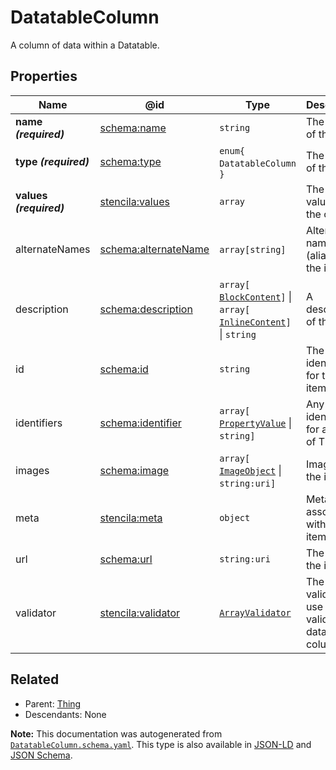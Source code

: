 # DatatableColumn

A column of data within a Datatable.

## Properties

| Name                    | @id                                                             | Type                                                                                                               | Description                                          | Inherited from                          |
| ----------------------- | --------------------------------------------------------------- | ------------------------------------------------------------------------------------------------------------------ | ---------------------------------------------------- | --------------------------------------- |
| **name _(required)_**   | [schema:name](https://schema.org/name)                          | `string`                                                                                                           | The name of the item.                                | [Thing](./Thing.md)                     |
| **type _(required)_**   | [schema:type](https://schema.org/type)                          | `enum{`​`DatatableColumn`​`}`                                                                                      | The name of the type.                                | [Entity](./Entity.md)                   |
| **values _(required)_** | [stencila:values](https://schema.stenci.la/values.jsonld)       | `array`                                                                                                            | The data values of the column.                       | [DatatableColumn](./DatatableColumn.md) |
| alternateNames          | [schema:alternateName](https://schema.org/alternateName)        | `array[`​`string`​`]`                                                                                              | Alternate names (aliases) for the item.              | [Thing](./Thing.md)                     |
| description             | [schema:description](https://schema.org/description)            | `array[`​[`BlockContent`](./BlockContent.md)​`]` \| `array[`​[`InlineContent`](./InlineContent.md)​`]` \| `string` | A description of the item.                           | [Thing](./Thing.md)                     |
| id                      | [schema:id](https://schema.org/id)                              | `string`                                                                                                           | The identifier for this item.                        | [Entity](./Entity.md)                   |
| identifiers             | [schema:identifier](https://schema.org/identifier)              | `array[`​[`PropertyValue`](./PropertyValue.md) \| `string`​`]`                                                     | Any kind of identifier for any kind of Thing.        | [Thing](./Thing.md)                     |
| images                  | [schema:image](https://schema.org/image)                        | `array[`​[`ImageObject`](./ImageObject.md) \| `string:uri`​`]`                                                     | Images of the item.                                  | [Thing](./Thing.md)                     |
| meta                    | [stencila:meta](https://schema.stenci.la/meta.jsonld)           | `object`                                                                                                           | Metadata associated with this item.                  | [Entity](./Entity.md)                   |
| url                     | [schema:url](https://schema.org/url)                            | `string:uri`                                                                                                       | The URL of the item.                                 | [Thing](./Thing.md)                     |
| validator               | [stencila:validator](https://schema.stenci.la/validator.jsonld) | [`ArrayValidator`](./ArrayValidator.md)                                                                            | The validator to use to validate data in the column. | [DatatableColumn](./DatatableColumn.md) |

## Related

-   Parent: [Thing](./Thing.md)
-   Descendants: None

**Note:** This documentation was autogenerated from [`DatatableColumn.schema.yaml`](https://github.com/stencila/schema/blob/master/schema/DatatableColumn.schema.yaml). This type is also available in [JSON-LD](https://schema.stenci.la/DatatableColumn.jsonld) and [JSON Schema](https://schema.stenci.la/DatatableColumn.schema.json).
